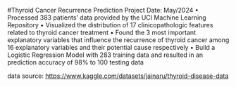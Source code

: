 #Thyroid Cancer Recurrence Prediction
Project Date: May/2024
•	Processed 383 patients’ data provided by the UCI Machine Learning Repository 
•	Visualized the distribution of 17 clinicopathologic features related to thyroid cancer treatment
•	Found the 3 most important explanatory variables that influence the recurrence of thyroid cancer among 16 explanatory variables and their potential cause respectively
•	Build a Logistic Regression Model with 283 training data and resulted in an prediction accuracy of 98% to 100 testing data

data source: https://www.kaggle.com/datasets/jainaru/thyroid-disease-data
